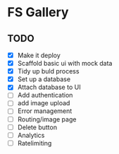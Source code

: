 # FS Gallery

## TODO

- [x] Make it deploy
- [x] Scaffold basic ui with mock data
- [x] Tidy up buld process
- [x] Set up a database
- [x] Attach database to UI
- [ ] Add authentication
- [ ] add image upload
- [ ] Error management
- [ ] Routing/image page
- [ ] Delete button
- [ ] Analytics
- [ ] Ratelimiting
